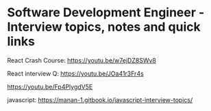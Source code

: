 # Software Development Engineer - Interview topics, notes and quick links

React Crash Course: https://youtu.be/w7ejDZ8SWv8

React interview Q: https://youtu.be/JOa41r3Fr4s

https://youtu.be/Fp4PlygdV5E

javascript: https://manan-1.gitbook.io/javascript-interview-topics/
